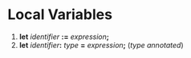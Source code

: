# Local Variables

1. **let** _identifier_ **:=** _expression_**;**
2. **let** _identifier_**:** _type_ **=** _expression_**;** (_type annotated_)